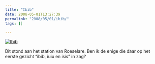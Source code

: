 ```yaml
---
title: "Ibib"
date: 2008-05-01T13:27:39
permalink: "2008/05/01/ibib/"
tags: []

---
```

[![Ibib](@images/posts/2008/05/ibib.jpg "ibib")](@images/posts/2008/05/ibib.jpg)

Dit stond aan het station van Roeselare. Ben ik de enige die daar op het eerste gezicht “ibib, iuiu en isis” in zag?
